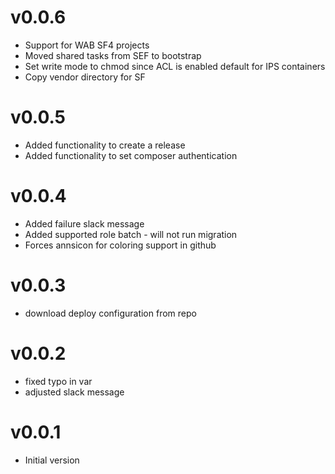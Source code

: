 # v0.0.6
* Support for WAB SF4 projects
* Moved shared tasks from SEF to bootstrap
* Set write mode to chmod since ACL is enabled default for IPS containers
* Copy vendor directory for SF

# v0.0.5
* Added functionality to create a release
* Added functionality to set composer authentication

# v0.0.4
* Added failure slack message
* Added supported role batch - will not run migration
* Forces annsicon for coloring support in github

# v0.0.3
* download deploy configuration from repo

# v0.0.2
* fixed typo in var
* adjusted slack message

# v0.0.1
* Initial version
